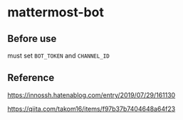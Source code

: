 # mattermost-bot

## Before use

must set `BOT_TOKEN` and `CHANNEL_ID`

## Reference

https://innossh.hatenablog.com/entry/2019/07/29/161130

https://qiita.com/takom16/items/f97b37b7404648a64f23
